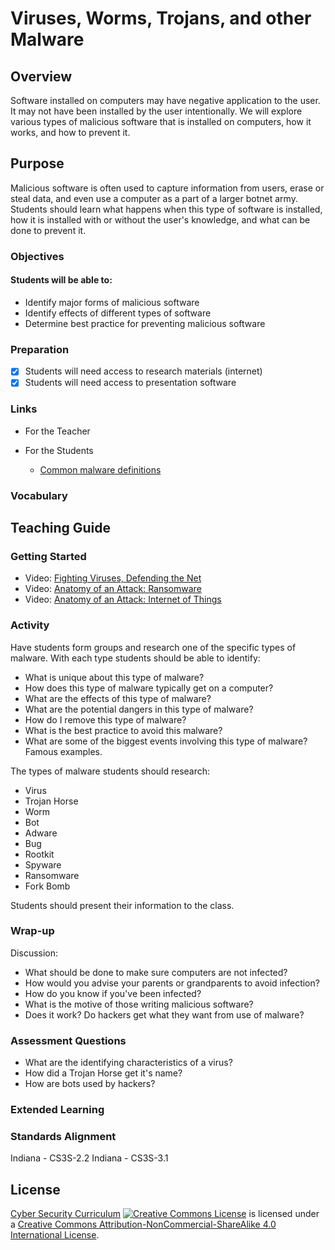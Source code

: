 # Viruses, Worms, Trojans, and other Malware

## Overview
Software installed on computers may have negative application to the user. It may not have been installed by the user intentionally.  We will explore various types of malicious software that is installed on computers, how it works, and how to prevent it.

## Purpose
Malicious software is often used to capture information from users, erase or steal data, and even use a computer as a part of a larger botnet army. Students should learn what happens when this type of software is installed, how it is installed with or without the user's knowledge, and what can be done to prevent it.


### Objectives
#### Students will be able to:
- Identify major forms of malicious software
- Identify effects of different types of software
- Determine best practice for preventing malicious software

### Preparation
- [x] Students will need access to research materials (internet)
- [x] Students will need access to presentation software

### Links
- For the Teacher

- For the Students
	- [Common malware definitions](https://www.veracode.com/blog/2012/10/common-malware-types-cybersecurity-101)

### Vocabulary

## Teaching Guide
### Getting Started
- Video: [Fighting Viruses, Defending the Net](https://www.ted.com/talks/mikko_hypponen_fighting_viruses_defending_the_net)
- Video: [Anatomy of an Attack: Ransomware](https://www.youtube.com/watch?v=4gR562GW7TI)
- Video: [Anatomy of an Attack: Internet of Things](https://www.youtube.com/watch?v=GvLnb4YQHh0)

### Activity
Have students form groups and research one of the specific types of malware.  With each type students should be able to identify:
- What is unique about this type of malware?
- How does this type of malware typically get on a computer?
- What are the effects of this type of malware?
- What are the potential dangers in this type of malware?
- How do I remove this type of malware?
- What is the best practice to avoid this malware?
- What are some of the biggest events involving this type of malware? Famous examples.

The types of malware students should research:
- Virus
- Trojan Horse
- Worm
- Bot
- Adware
- Bug
- Rootkit
- Spyware
- Ransomware
- Fork Bomb

Students should present their information to the class.

### Wrap-up
Discussion:
- What should be done to make sure computers are not infected?
- How would you advise your parents or grandparents to avoid infection?
- How do you know if you've been infected?
- What is the motive of those writing malicious software?
- Does it work? Do hackers get what they want from use of malware?

### Assessment Questions
- What are the identifying characteristics of a virus?
- How did a Trojan Horse get it's name?
- How are bots used by hackers?

### Extended Learning

### Standards Alignment
Indiana - CS3S-2.2
Indiana - CS3S-3.1
## License
[Cyber Security Curriculum](https://github.com/DerekBabb/CyberSecurity) <a rel="license" href="http://creativecommons.org/licenses/by-nc-sa/4.0/"><img alt="Creative Commons License" style="border-width:0" src="https://i.creativecommons.org/l/by-nc-sa/4.0/88x31.png" /></a> is licensed under a <a rel="license" href="http://creativecommons.org/licenses/by-nc-sa/4.0/">Creative Commons Attribution-NonCommercial-ShareAlike 4.0 International License</a>.
